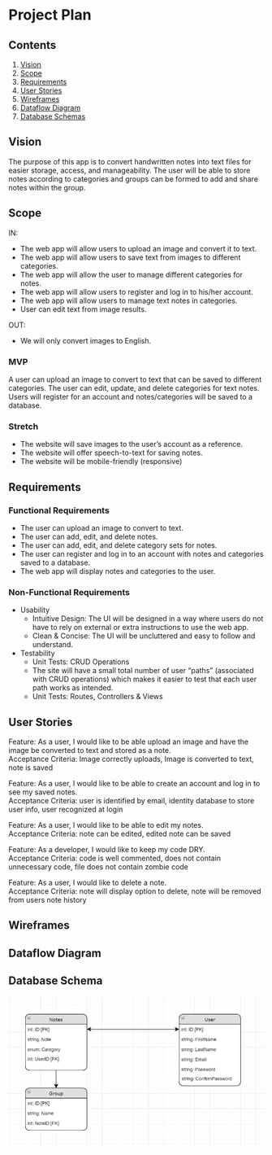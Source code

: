 # Project Plan

## Contents
1. [Vision](#vision)
2. [Scope](#scope)
3. [Requirements](#requirements)
4. [User Stories](#user-stories)
5. [Wireframes](#wireframes)
6. [Dataflow Diagram](#dataflow-diagram)
7. [Database Schemas](#database-schema)

## Vision
The purpose of this app is to convert handwritten notes into text files for easier storage, access, and manageability. The user will be able to store notes according to categories and groups can be formed to add and share notes within the group.

## Scope
IN:
 - The web app will allow users to upload an image and convert it to text.
 - The web app will allow users to save text from images to different categories.
 - The web app will allow the user to manage different categories for notes.
 - The web app will allow users to register and log in to his/her account.
 - The web app will allow users to manage text notes in categories. 
 - User can edit text from image results.  

OUT:
 - We will only convert images to English.
  
### MVP
A user can upload an image to convert to text that can be saved to different categories. The user can edit, update, and delete categories for text notes. Users will register for an account and notes/categories will be saved to a database.
### Stretch
 - The website will save images to the user’s account as a reference.
 - The website will offer speech-to-text for saving notes. 
 - The website will be mobile-friendly (responsive)

## Requirements
### Functional Requirements
- The user can upload an image to convert to text.
- The user can add, edit, and delete notes.
- The user can add, edit, and delete category sets for notes.
- The user can register and log in to an account with notes and categories saved to a database.
- The web app will display notes and categories to the user.

### Non-Functional Requirements
* Usability
  - Intuitive Design: The UI will be designed in a way where users do not have to rely on external or extra instructions to use the web app.
  - Clean & Concise: The UI will be uncluttered and easy to follow and understand.
* Testability
  - Unit Tests: CRUD Operations 
  - The site will have a small total number of user “paths” (associated with CRUD operations) which makes it easier to test that each user path works as intended.
  - Unit Tests: Routes, Controllers & Views
  
## User Stories
Feature: As a user, I would like to be able upload an image and have the image be converted to text and stored as a note.  
Acceptance Criteria: Image correctly uploads, Image is converted to text, note is saved  

Feature: As a user, I would like to be able to create an account and log in to see my saved notes.  
Acceptance Criteria: user is identified by email, identity database to store user info, user recognized at login  

Feature: As a user, I would like to be able to edit my notes.  
Acceptance Criteria: note can be edited, edited note can be saved  

Feature: As a developer, I would like to keep my code DRY.  
Acceptance Criteria: code is well commented, does not contain unnecessary code, file does not contain zombie code  

Feature: As a user, I would like to delete a note.  
Acceptance Criteria: note will display option to delete, note will be removed from users note history  

## Wireframes


## Dataflow Diagram


## Database Schema
![DB Schema](assets/JotSchema_v1.JPG)
